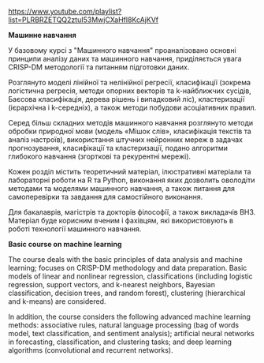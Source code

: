 https://www.youtube.com/playlist?list=PLRBRZETQQ2ztuI53MwjCXaHfl8KcAjKVf

<b>Машинне навчання</b>

У базовому курсі з "Машинного навчання" проаналізовано основні принципи аналізу даних та машинного навчання, приділяється увага CRISP-DM методології та питанням підготовки даних. 

Розглянуто моделі лінійної та нелінійної регресії, класифікації (зокрема логістична регресія, методи опорних векторів та k-найближчих сусідів, Баєсова класифікація, дерева рішень і випадковий ліс), кластеризації (ієрархічна і k-середніх), а також методи побудови асоціативних правил. 

Серед більш складних методів машинного навчання розглянуто методи обробки природної мови (модель «Мішок слів», класифікація текстів та аналіз настроїв), використання штучних нейронних мереж в задачах прогнозування, класифікації та кластеризації, подано алгоритми глибокого навчання (згорткові та рекурентні мережі).

Кожен розділ містить теоретичний матеріал, ілюстративні матеріали та лабораторні роботи на R та Python, виконання яких дозволить оволодіти методами та моделями машинного навчання, а також питання для самоперевірки та завдання для самостійного виконання.

Для бакалаврів, магістрів та докторів філософії, а також викладачів ВНЗ. Матеріал буде корисним вченим і фахівцям, які використовують в роботі технології машинного навчання.

<b>Basic course on machine learning</b>

The course deals with the basic principles of data analysis and machine learning; focuses on CRISP-DM methodology and data preparation. Basic models of linear and nonlinear regression, classifications (including logistic regression, support vectors, and k-nearest neighbors, Bayesian classification, decision trees, and random forest), clustering (hierarchical and k-means) are considered.

In addition, the course considers the following advanced machine learning methods: associative rules, natural language processing (bag of words model, text classification, and sentiment analysis); artificial neural networks in forecasting, classification, and clustering tasks; and deep learning algorithms (convolutional and recurrent networks).
